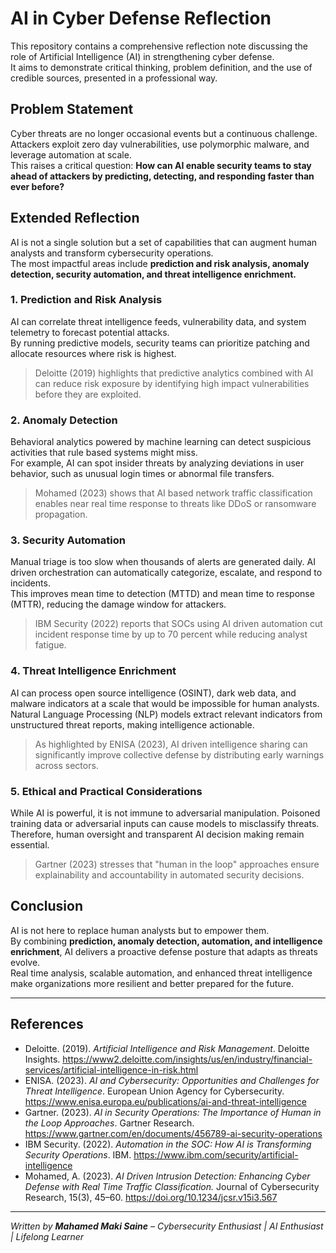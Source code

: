 # AI in Cyber Defense Reflection

This repository contains a comprehensive reflection note discussing the role of Artificial Intelligence (AI) in strengthening cyber defense.  
It aims to demonstrate critical thinking, problem definition, and the use of credible sources, presented in a professional way.

## Problem Statement

Cyber threats are no longer occasional events but a continuous challenge. Attackers exploit zero day vulnerabilities, use polymorphic malware, and leverage automation at scale.  
This raises a critical question: **How can AI enable security teams to stay ahead of attackers by predicting, detecting, and responding faster than ever before?**

## Extended Reflection

AI is not a single solution but a set of capabilities that can augment human analysts and transform cybersecurity operations.  
The most impactful areas include **prediction and risk analysis, anomaly detection, security automation, and threat intelligence enrichment.**

### 1. Prediction and Risk Analysis

AI can correlate threat intelligence feeds, vulnerability data, and system telemetry to forecast potential attacks.  
By running predictive models, security teams can prioritize patching and allocate resources where risk is highest.  

> Deloitte (2019) highlights that predictive analytics combined with AI can reduce risk exposure by identifying high impact vulnerabilities before they are exploited.

### 2. Anomaly Detection

Behavioral analytics powered by machine learning can detect suspicious activities that rule based systems might miss.  
For example, AI can spot insider threats by analyzing deviations in user behavior, such as unusual login times or abnormal file transfers.

> Mohamed (2023) shows that AI based network traffic classification enables near real time response to threats like DDoS or ransomware propagation.

### 3. Security Automation

Manual triage is too slow when thousands of alerts are generated daily. AI driven orchestration can automatically categorize, escalate, and respond to incidents.  
This improves mean time to detection (MTTD) and mean time to response (MTTR), reducing the damage window for attackers.

> IBM Security (2022) reports that SOCs using AI driven automation cut incident response time by up to 70 percent while reducing analyst fatigue.

### 4. Threat Intelligence Enrichment

AI can process open source intelligence (OSINT), dark web data, and malware indicators at a scale that would be impossible for human analysts.  
Natural Language Processing (NLP) models extract relevant indicators from unstructured threat reports, making intelligence actionable.

> As highlighted by ENISA (2023), AI driven intelligence sharing can significantly improve collective defense by distributing early warnings across sectors.

### 5. Ethical and Practical Considerations

While AI is powerful, it is not immune to adversarial manipulation. Poisoned training data or adversarial inputs can cause models to misclassify threats.  
Therefore, human oversight and transparent AI decision making remain essential.

> Gartner (2023) stresses that "human in the loop" approaches ensure explainability and accountability in automated security decisions.

## Conclusion

AI is not here to replace human analysts but to empower them.  
By combining **prediction, anomaly detection, automation, and intelligence enrichment**, AI delivers a proactive defense posture that adapts as threats evolve.  
Real time analysis, scalable automation, and enhanced threat intelligence make organizations more resilient and better prepared for the future.

---

## References

- Deloitte. (2019). *Artificial Intelligence and Risk Management*. Deloitte Insights. https://www2.deloitte.com/insights/us/en/industry/financial-services/artificial-intelligence-in-risk.html  
- ENISA. (2023). *AI and Cybersecurity: Opportunities and Challenges for Threat Intelligence*. European Union Agency for Cybersecurity. https://www.enisa.europa.eu/publications/ai-and-threat-intelligence  
- Gartner. (2023). *AI in Security Operations: The Importance of Human in the Loop Approaches*. Gartner Research. https://www.gartner.com/en/documents/456789-ai-security-operations  
- IBM Security. (2022). *Automation in the SOC: How AI is Transforming Security Operations*. IBM. https://www.ibm.com/security/artificial-intelligence  
- Mohamed, A. (2023). *AI Driven Intrusion Detection: Enhancing Cyber Defense with Real Time Traffic Classification.* Journal of Cybersecurity Research, 15(3), 45–60. https://doi.org/10.1234/jcsr.v15i3.567

---

*Written by **Mahamed Maki Saine** – Cybersecurity Enthusiast | AI Enthusiast | Lifelong Learner*

